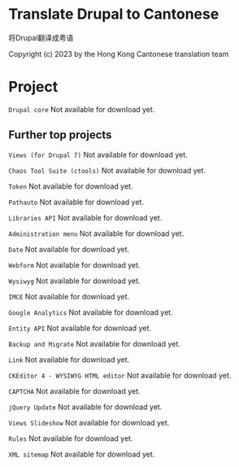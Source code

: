 # Translate Drupal to Cantonese
将Drupal翻译成粤语

Copyright (c) 2023 by the Hong Kong Cantonese translation team

# Project

`Drupal core`	Not available for download yet.

## Further top projects

`Views (for Drupal 7)`	Not available for download yet.

`Chaos Tool Suite (ctools)`	Not available for download yet.

`Token`	Not available for download yet.

`Pathauto`	Not available for download yet.

`Libraries API`	Not available for download yet.

`Administration menu`	Not available for download yet.

`Date`	Not available for download yet.

`Webform`	Not available for download yet.

`Wysiwyg`	Not available for download yet.

`IMCE`	Not available for download yet.

`Google Analytics`	Not available for download yet.

`Entity API`	Not available for download yet.

`Backup and Migrate`	Not available for download yet.

`Link`	Not available for download yet.

`CKEditor 4 - WYSIWYG HTML editor`	Not available for download yet.

`CAPTCHA`	Not available for download yet.

`jQuery Update`	Not available for download yet.

`Views Slideshow`	Not available for download yet.

`Rules`	Not available for download yet.

`XML sitemap`	Not available for download yet.

